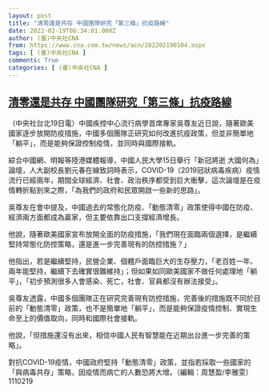 ```yaml
---
layout: post
title: "清零還是共存 中國團隊研究「第三條」抗疫路線"
date: 2022-02-19T06:34:01.000Z
author: (臺)中央社CNA
from: https://www.cna.com.tw/news/acn/202202190104.aspx
tags: [ (臺)中央社CNA ]
comments: True
categories: [ (臺)中央社CNA ]
---
```

<!--1645252441000-->
[清零還是共存 中國團隊研究「第三條」抗疫路線](https://www.cna.com.tw/news/acn/202202190104.aspx)
------

<div>
<div></div><div><p>（中央社台北19日電）中國疾控中心流行病學首席專家吳尊友近日說，隨著歐美國家逐步放開防疫措施，中國多個團隊正研究如何改進抗疫政策，但並非簡單地「躺平」，而是能夠保證控制疫情，並同時與國際接軌。</p><p>綜合中國網、明報等陸港媒體報導，中國人民大學15日舉行「新冠將逝 大國何為」論壇，人大副校長劉元春在線致詞時表示，COVID-19（2019冠狀病毒疾病）疫情流行已經兩年，期間全球經濟、社會、政治秩序都受到巨大衝擊，這次論壇是在疫情轉折點到來之際，「為我們的政府和民眾開啟一些新的思路」。</p><p>吳尊友在會中提及，中國過去的常態化防疫、「動態清零」政策使得中國在防疫、經濟兩方面都成為贏家，但主要依靠出口支撐經濟增長。</p><p>他說，隨著歐美國家宣布放開全面的防疫措施，「我們現在面臨兩個選擇，是繼續堅持常態化防控策略，還是進一步完善現有的防控措施？」</p><p>他指出，若是繼續堅持，民營企業、個體戶面臨巨大的生存壓力，「老百姓一年、兩年能堅持，繼續下去確實很難維持」；但如果如同歐美國家不做任何處理地「躺平」，「初步預測很多人會感染、死亡，社會、官員都沒有辦法接受」。</p><p>吳尊友透露，中國多個團隊正在研究完善現有防控措施，完善後的措施既不同於目前的「動態清零」政策，也不是簡單地「躺平」，而是能夠保證疫情控制、實現生命至上的價值取向，同時和國際社會接軌。</p><p>他說，「但措施還沒有出來，相信中國人民有智慧能在近期出台進一步完善的策略」。</p><p>對抗COVID-19疫情，中國政府堅持「動態清零」政策，並指若採取一些國家的「與病毒共存」策略，因疫情而病亡的人數恐將大增。（編輯：周慧盈/李雅雯）1110219</p></div>
</div>
